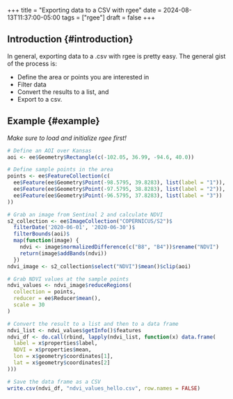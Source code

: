 +++
title = "Exporting data to a CSV with rgee"
date = 2024-08-13T11:37:00-05:00
tags = ["rgee"]
draft = false
+++

## Introduction {#introduction}

In general, exporting data to a .csv with rgee is pretty easy. The general gist of the process is:

-   Define the area or points you are interested in
-   Filter data
-   Convert the results to a list, and
-   Export to a csv.


## Example {#example}

_Make sure to load and initialize rgee first!_

```R
# Define an AOI over Kansas
aoi <- ee$Geometry$Rectangle(c(-102.05, 36.99, -94.6, 40.0))

# Define sample points in the area
points <- ee$FeatureCollection(c(
  ee$Feature(ee$Geometry$Point(-98.5795, 39.8283), list(label = "1")),
  ee$Feature(ee$Geometry$Point(-97.5795, 38.8283), list(label = "2")),
  ee$Feature(ee$Geometry$Point(-96.5795, 37.8283), list(label = "3"))
))

# Grab an image from Sentinal 2 and calculate NDVI
s2_collection <- ee$ImageCollection("COPERNICUS/S2")$
  filterDate('2020-06-01', '2020-06-30')$
  filterBounds(aoi)$
  map(function(image) {
    ndvi <- image$normalizedDifference(c("B8", "B4"))$rename("NDVI")
    return(image$addBands(ndvi))
  })
ndvi_image <- s2_collection$select("NDVI")$mean()$clip(aoi)

# Grab NDVI values at the sample points
ndvi_values <- ndvi_image$reduceRegions(
  collection = points,
  reducer = ee$Reducer$mean(),
  scale = 30
)

# Convert the result to a list and then to a data frame
ndvi_list <- ndvi_values$getInfo()$features
ndvi_df <- do.call(rbind, lapply(ndvi_list, function(x) data.frame(
  label = x$properties$label,
  NDVI = x$properties$mean,
  lon = x$geometry$coordinates[1],
  lat = x$geometry$coordinates[2]
)))

# Save the data frame as a CSV
write.csv(ndvi_df, "ndvi_values_hello.csv", row.names = FALSE)
```
